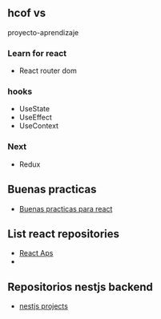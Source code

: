 ## hcof vs

proyecto-aprendizaje

### Learn for react

- React router dom

### hooks

- UseState
- UseEffect
- UseContext

### Next
- Redux

## Buenas practicas
- [Buenas practicas para react](https://kinsta.com/es/blog/practicas-de-react/)

## List react repositories
- [React Aps](https://codewithnico.com/apps-react-para-aprender/)
- 

## Repositorios nestjs backend
- [nestjs projects](https://github.com/topics/nestjs-backend)